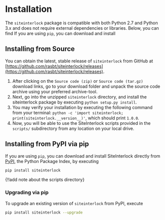 # Installation

The `siteinterlock` package is compatible with both Python 2.7 and Python 3.x and does not require external dependencies or libraries. Below, you can find If you are using `pip`, you can download and install


## Installing from Source

You can obtain the latest, stable release of `siteinterlock` from GitHub at [https://github.com/rasbt/siteinterlock/releases](https://github.com/rasbt/siteinterlock/releases).

1. After clicking on the `Source code (zip)` or `Source code (tar.gz)` download links, go to your download folder and unpack the source code archive using your preferred archive-tool.
2. Next, go into the unzipped `siteinterlock` directory, and install the siteinterlock package by executing `python setup.py install`.
3. You may verify your installation by executing the following command from your terminal: `python -c 'import siteinterlock; print(siteinterlock.__version__)'`, which should print `1.0.0`.
4. Now, you will be able to use the SiteInterlock scripts provided in the `scripts/` subdirectory from any location on your local drive.


## Installing from PyPI via pip

If you are using `pip`, you can download and install SiteInterlock directly from [PyPI](https://pypi.python.org/pypi), the Python Package Index, by executing

```bash
pip install siteinterlock  
```

{!!add note about the scripts directory}

### Upgrading via pip

To upgrade an existing version of `siteinterlock` from PyPI, execute

```bash
pip install siteinterlock --upgrade
```
